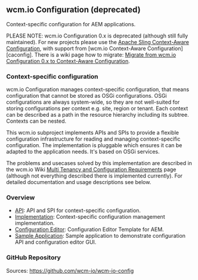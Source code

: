 ## wcm.io Configuration (deprecated)

Context-specific configuration for AEM applications.

PLEASE NOTE: wcm.io Configuration 0.x is deprecated (although still fully maintained). For new projects please use the [Apache Sling Context-Aware Configuration][sling-caconfig], with support from [wcm.io Context-Aware Configuration][caconfig]. There is a wiki page how to migrate: [Migrate from wcm.io Configuration 0.x to Context-Aware Configuration][caconfig-migration].


### Context-specific configuration

wcm.io Configuration manages context-specific configuration, that means configuration that cannot be stored as OSGi configurations. OSGi configurations are always system-wide, so they are not well-suited for storing configurations per context e.g. site, region or tenant. Each context can be described as a path in the resource hierarchy including its subtree. Contexts can be nested.

This wcm.io subproject implements APIs and SPIs to provide a flexible configuration infrastructure for reading and managing context-specific configuration. The implementation is pluggable which ensures it can be adapted to the application needs. It's based on OSGi services.

The problems and usecases solved by this implementation are described in the wcm.io Wiki [Multi Tenancy and Configuration Requirements][wiki-config-requirements] page (although not everything described there is implemented currently). For detailed documentation and usage descriptions see below.


### Overview

* [API](api/): API and SPI for context-specific configuration.
* [Implementation](core/): Context-specific configuration management implementation.
* [Configuration Editor](editor/): Configuration Editor Template for AEM.
* [Sample Application](sample-app/): Sample application to demonstrate configuration API and configuration editor GUI.


### GitHub Repository

Sources: https://github.com/wcm-io/wcm-io-config



[caonfig]: ../caconfig/
[sling-caconfig]: http://sling.apache.org/documentation/bundles/context-aware-configuration/context-aware-configuration.html
[caconfig-migration]: https://wcm-io.atlassian.net/wiki/x/BgCvAg
[wiki-config-requirements]: https://wcm-io.atlassian.net/wiki/x/HIAH
